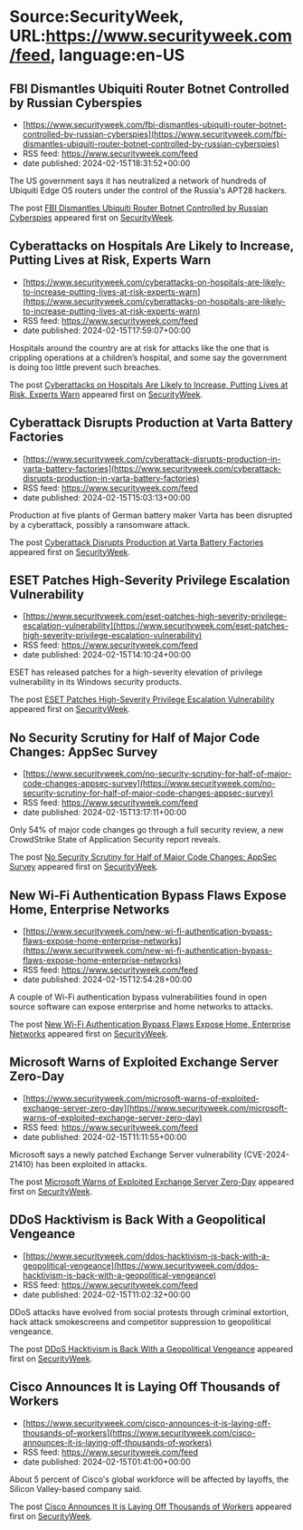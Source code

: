 # Source:SecurityWeek, URL:https://www.securityweek.com/feed, language:en-US

## FBI Dismantles Ubiquiti Router Botnet Controlled by Russian Cyberspies
 - [https://www.securityweek.com/fbi-dismantles-ubiquiti-router-botnet-controlled-by-russian-cyberspies](https://www.securityweek.com/fbi-dismantles-ubiquiti-router-botnet-controlled-by-russian-cyberspies)
 - RSS feed: https://www.securityweek.com/feed
 - date published: 2024-02-15T18:31:52+00:00

<p>The US government says it has neutralized a network of hundreds of Ubiquiti Edge OS routers under the control of the Russia's APT28 hackers.</p>
<p>The post <a href="https://www.securityweek.com/fbi-dismantles-ubiquiti-router-botnet-controlled-by-russian-cyberspies/">FBI Dismantles Ubiquiti Router Botnet Controlled by Russian Cyberspies</a> appeared first on <a href="https://www.securityweek.com">SecurityWeek</a>.</p>

## Cyberattacks on Hospitals Are Likely to Increase, Putting Lives at Risk, Experts Warn
 - [https://www.securityweek.com/cyberattacks-on-hospitals-are-likely-to-increase-putting-lives-at-risk-experts-warn](https://www.securityweek.com/cyberattacks-on-hospitals-are-likely-to-increase-putting-lives-at-risk-experts-warn)
 - RSS feed: https://www.securityweek.com/feed
 - date published: 2024-02-15T17:59:07+00:00

<p>Hospitals around the country are at risk for attacks like the one that is crippling operations at a children’s hospital, and some say the government is doing too little prevent such breaches.</p>
<p>The post <a href="https://www.securityweek.com/cyberattacks-on-hospitals-are-likely-to-increase-putting-lives-at-risk-experts-warn/">Cyberattacks on Hospitals Are Likely to Increase, Putting Lives at Risk, Experts Warn</a> appeared first on <a href="https://www.securityweek.com">SecurityWeek</a>.</p>

## Cyberattack Disrupts Production at Varta Battery Factories
 - [https://www.securityweek.com/cyberattack-disrupts-production-in-varta-battery-factories](https://www.securityweek.com/cyberattack-disrupts-production-in-varta-battery-factories)
 - RSS feed: https://www.securityweek.com/feed
 - date published: 2024-02-15T15:03:13+00:00

<p>Production at five plants of German battery maker Varta has been disrupted by a cyberattack, possibly a ransomware attack.</p>
<p>The post <a href="https://www.securityweek.com/cyberattack-disrupts-production-in-varta-battery-factories/">Cyberattack Disrupts Production at Varta Battery Factories</a> appeared first on <a href="https://www.securityweek.com">SecurityWeek</a>.</p>

## ESET Patches High-Severity Privilege Escalation Vulnerability
 - [https://www.securityweek.com/eset-patches-high-severity-privilege-escalation-vulnerability](https://www.securityweek.com/eset-patches-high-severity-privilege-escalation-vulnerability)
 - RSS feed: https://www.securityweek.com/feed
 - date published: 2024-02-15T14:10:24+00:00

<p>ESET has released patches for a high-severity elevation of privilege vulnerability in its Windows security products.</p>
<p>The post <a href="https://www.securityweek.com/eset-patches-high-severity-privilege-escalation-vulnerability/">ESET Patches High-Severity Privilege Escalation Vulnerability</a> appeared first on <a href="https://www.securityweek.com">SecurityWeek</a>.</p>

## No Security Scrutiny for Half of Major Code Changes: AppSec Survey
 - [https://www.securityweek.com/no-security-scrutiny-for-half-of-major-code-changes-appsec-survey](https://www.securityweek.com/no-security-scrutiny-for-half-of-major-code-changes-appsec-survey)
 - RSS feed: https://www.securityweek.com/feed
 - date published: 2024-02-15T13:17:11+00:00

<p>Only 54% of major code changes go through a full security review, a new CrowdStrike State of Application Security report reveals.</p>
<p>The post <a href="https://www.securityweek.com/no-security-scrutiny-for-half-of-major-code-changes-appsec-survey/">No Security Scrutiny for Half of Major Code Changes: AppSec Survey</a> appeared first on <a href="https://www.securityweek.com">SecurityWeek</a>.</p>

## New Wi-Fi Authentication Bypass Flaws Expose Home, Enterprise Networks
 - [https://www.securityweek.com/new-wi-fi-authentication-bypass-flaws-expose-home-enterprise-networks](https://www.securityweek.com/new-wi-fi-authentication-bypass-flaws-expose-home-enterprise-networks)
 - RSS feed: https://www.securityweek.com/feed
 - date published: 2024-02-15T12:54:28+00:00

<p>A couple of Wi-Fi authentication bypass vulnerabilities found in open source software can expose enterprise and home networks to attacks.</p>
<p>The post <a href="https://www.securityweek.com/new-wi-fi-authentication-bypass-flaws-expose-home-enterprise-networks/">New Wi-Fi Authentication Bypass Flaws Expose Home, Enterprise Networks</a> appeared first on <a href="https://www.securityweek.com">SecurityWeek</a>.</p>

## Microsoft Warns of Exploited Exchange Server Zero-Day
 - [https://www.securityweek.com/microsoft-warns-of-exploited-exchange-server-zero-day](https://www.securityweek.com/microsoft-warns-of-exploited-exchange-server-zero-day)
 - RSS feed: https://www.securityweek.com/feed
 - date published: 2024-02-15T11:11:55+00:00

<p>Microsoft says a newly patched Exchange Server vulnerability (CVE-2024-21410) has been exploited in attacks.</p>
<p>The post <a href="https://www.securityweek.com/microsoft-warns-of-exploited-exchange-server-zero-day/">Microsoft Warns of Exploited Exchange Server Zero-Day</a> appeared first on <a href="https://www.securityweek.com">SecurityWeek</a>.</p>

## DDoS Hacktivism is Back With a Geopolitical Vengeance
 - [https://www.securityweek.com/ddos-hacktivism-is-back-with-a-geopolitical-vengeance](https://www.securityweek.com/ddos-hacktivism-is-back-with-a-geopolitical-vengeance)
 - RSS feed: https://www.securityweek.com/feed
 - date published: 2024-02-15T11:02:32+00:00

<p>DDoS attacks have evolved from social protests through criminal extortion, hack attack smokescreens and competitor suppression to geopolitical vengeance.</p>
<p>The post <a href="https://www.securityweek.com/ddos-hacktivism-is-back-with-a-geopolitical-vengeance/">DDoS Hacktivism is Back With a Geopolitical Vengeance</a> appeared first on <a href="https://www.securityweek.com">SecurityWeek</a>.</p>

## Cisco Announces It is Laying Off Thousands of Workers
 - [https://www.securityweek.com/cisco-announces-it-is-laying-off-thousands-of-workers](https://www.securityweek.com/cisco-announces-it-is-laying-off-thousands-of-workers)
 - RSS feed: https://www.securityweek.com/feed
 - date published: 2024-02-15T01:41:00+00:00

<p>About 5 percent of Cisco's global workforce will be affected by layoffs, the Silicon Valley-based company said.</p>
<p>The post <a href="https://www.securityweek.com/cisco-announces-it-is-laying-off-thousands-of-workers/">Cisco Announces It is Laying Off Thousands of Workers</a> appeared first on <a href="https://www.securityweek.com">SecurityWeek</a>.</p>

